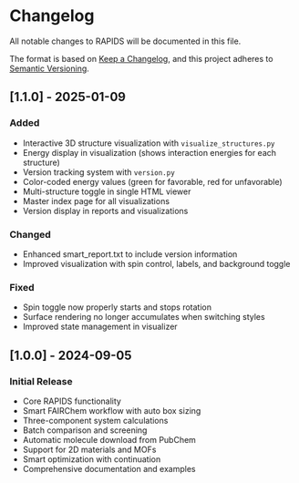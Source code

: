 # Changelog

All notable changes to RAPIDS will be documented in this file.

The format is based on [Keep a Changelog](https://keepachangelog.com/en/1.0.0/),
and this project adheres to [Semantic Versioning](https://semver.org/spec/v2.0.0.html).

## [1.1.0] - 2025-01-09

### Added
- Interactive 3D structure visualization with `visualize_structures.py`
- Energy display in visualization (shows interaction energies for each structure)
- Version tracking system with `version.py`
- Color-coded energy values (green for favorable, red for unfavorable)
- Multi-structure toggle in single HTML viewer
- Master index page for all visualizations
- Version display in reports and visualizations

### Changed
- Enhanced smart_report.txt to include version information
- Improved visualization with spin control, labels, and background toggle

### Fixed
- Spin toggle now properly starts and stops rotation
- Surface rendering no longer accumulates when switching styles
- Improved state management in visualizer

## [1.0.0] - 2024-09-05

### Initial Release
- Core RAPIDS functionality
- Smart FAIRChem workflow with auto box sizing
- Three-component system calculations
- Batch comparison and screening
- Automatic molecule download from PubChem
- Support for 2D materials and MOFs
- Smart optimization with continuation
- Comprehensive documentation and examples